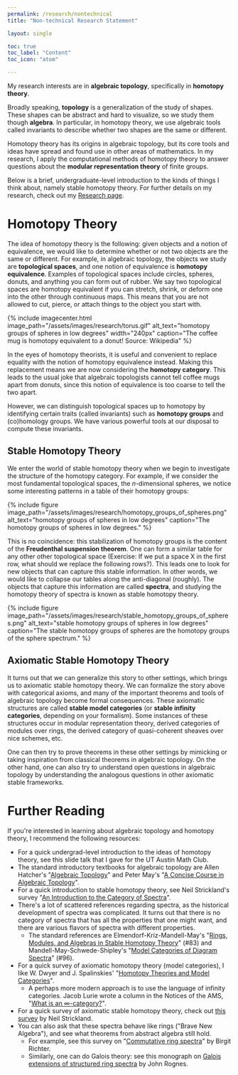 ```yaml
---
permalink: /research/nontechnical
title: "Non-technical Research Statement"

layout: single

toc: true
toc_label: "Content"
toc_icon: "atom"

---
```


My research interests are in **algebraic topology**, specifically in **homotopy theory**. 

Broadly speaking, **topology** is a generalization of the study of shapes. These shapes can be abstract and hard to visualize, so we study them though **algebra**. In particular, in homotopy theory, we use algebraic tools called invariants to describe whether two shapes are the same or different.

Homotopy theory has its origins in algebraic topology, but its core tools and ideas have spread and found use in other areas of mathematics. In my research, I apply the computational methods of homotopy theory to answer questions about the **modular representation theory** of finite groups.

Below is a brief, undergraduate-level introduction to the kinds of things I think about, namely stable homotopy theory. For further details on my research, check out my [Research page](/research).


<!--end_excerpt-->

# Homotopy Theory

The idea of homotopy theory is the following: given objects and a notion of equivalence, we would like to determine whether or not two objects are the same or different. For example, in algebraic topology, the objects we study are **topological spaces**, and one notion of equivalence is **homotopy equivalence**. Examples of topological spaces include circles, spheres, donuts, and anything you can form out of rubber. We say two topological spaces are homotopy equivalent if you can stretch, shrink, or deform one into the other through continuous maps. This means that you are not allowed to cut, pierce, or attach things to the object you start with.


{% include imagecenter.html image_path="/assets/images/research/torus.gif" alt_text="homotopy groups of spheres in low degrees" width="240px" caption="The coffee mug is homotopy equivalent to a donut! Source: Wikipedia" %}

In the eyes of homotopy theorists, it is useful and convenient to replace equality with the notion of homotopy equivalence instead. Making this replacement means we are now considering the **homotopy category**. This leads to the usual joke that algebraic topologists cannot tell coffee mugs apart from donuts, since this notion of equivalence is too coarse to tell the two apart.

However, we can distinguish topological spaces up to homotopy by identifying certain traits (called invariants) such as **homotopy groups** and (co)homology groups. We have various powerful tools at our disposal to compute these invariants.

## Stable Homotopy Theory

We enter the world of stable homotopy theory when we begin to investigate the structure of the homotopy category. For example, if we consider the most fundamental topological spaces, the $n$-dimensional spheres, we notice some interesting patterns in a table of their homotopy groups:

{% include figure image_path="/assets/images/research/homotopy_groups_of_spheres.png" alt_text="homotopy groups of spheres in low degrees" caption="The homotopy groups of spheres in low degrees." %}

This is no coincidence: this stabilization of homotopy groups is the content of the **Freudenthal suspension theorem**. One can form a similar table for any other other topological space (Exercise: If we put a space X in the first row, what should we replace the following rows?). This leads one to look for new objects that can capture this stable information. In other words, we would like to collapse our tables along the anti-diagonal (roughly). The objects that capture this information are called **spectra**, and studying the homotopy theory of spectra is known as stable homotopy theory.

{% include figure image_path="/assets/images/research/stable_homotopy_groups_of_spheres.png" alt_text="stable homotopy groups of spheres in low degrees" caption="The stable homotopy groups of spheres are the homotopy groups of the sphere spectrum." %}


## Axiomatic Stable Homotopy Theory

It turns out that we can generalize this story to other settings, which brings us to axiomatic stable homotopy theory. We can formalize the story above with categorical axioms, and many of the important theorems and tools of algebraic topology become formal consequences. These axiomatic structures are called **stable model categories** (or **stable infinity categories**, depending on your formalism). Some instances of these structures occur in modular representation theory, derived categories of modules over rings, the derived category of quasi-coherent sheaves over nice schemes, etc.

One can then try to prove theorems in these other settings by mimicking or taking inspiration from classical theorems in algebraic topology. On the other hand, one can also try to understand open questions in algebraic topology by understanding the analogous questions in other axiomatic stable frameworks.

# Further Reading

If you're interested in learning about algebraic topology and homotopy theory, I recommend the following resources:

* For a quick undergrad-level introduction to the ideas of homotopy theory, see this slide talk that I gave for the UT Austin Math Club.
* The standard introductory textbooks for algebraic topology are Allen Hatcher's "[Algebraic Topology](https://www.math.cornell.edu/~hatcher/AT/ATpage.html)" and Peter May's "[A Concise Course in Algebraic Topology](https://www.math.uchicago.edu/~may/CONCISE/ConciseRevised.pdf)".
* For a quick introduction to stable homotopy theory, see Neil Strickland's survey "[An Introduction to the Category of Spectra](https://strickland1.org/research/stableintro.pdf)".
* There's a lot of scattered references regarding spectra, as the historical development of spectra was complicated. It turns out that there is no category of spectra that has all the properties that one might want, and there are various flavors of spectra with different properties. 
	* The standard references are Elmendorf-Kriz-Mandell-May's "[Rings, Modules, and Algebras in Stable Homotopy Theory](http://www.math.uchicago.edu/~may/PAPERSMaster.html)" (#83) and Mandell-May-Schwede-Shipley's "[Model Categories of Diagram Spectra](http://www.math.uchicago.edu/~may/PAPERSMaster.html)" (#96).
* For a quick survey of axiomatic homotopy theory (model categories), I like W. Dwyer and J. Spalinskies' "[Homotopy Theories and Model Categories](https://math.jhu.edu/~eriehl/616-s16/DwyerSpalinski.pdf)".
	* A perhaps more modern approach is to use the language of infinity categories. Jacob Lurie wrote a column in the Notices of the AMS, "[What is an ∞-category?](http://www.ams.org/notices/200808/tx080800949p.pdf)".
* For a quick survey of axiomatic stable homotopy theory, check out [this survey](https://arxiv.org/abs/math/0307143) by Neil Strickland.
* You can also ask that these spectra behave like rings ("Brave New Algebra"), and see what theorems from abstract algebra still hold.  
	* For example, see this survey on "[Commutative ring spectra](https://arxiv.org/abs/1710.02328)" by Birgit Richter.
	* Similarly, one can do Galois theory: see this monograph on [Galois extensions of structured ring spectra](https://arxiv.org/abs/math/0502183) by John Rognes.